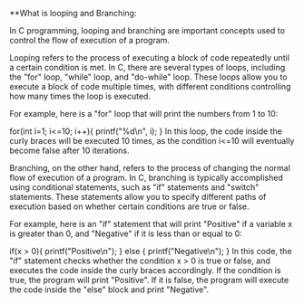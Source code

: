 **What is looping and Branching:

In C programming, looping and branching are important concepts used to control the flow of execution of a program.

Looping refers to the process of executing a block of code repeatedly until a certain condition is met. In C, there are several types of loops, including the "for" loop, "while" loop, and "do-while" loop. These loops allow you to execute a block of code multiple times, with different conditions controlling how many times the loop is executed.

For example, here is a "for" loop that will print the numbers from 1 to 10:

for(int i=1; i<=10; i++){
  printf("%d\n", i);
}
In this loop, the code inside the curly braces will be executed 10 times, as the condition i<=10 will eventually become false after 10 iterations.

Branching, on the other hand, refers to the process of changing the normal flow of execution of a program. In C, branching is typically accomplished using conditional statements, such as "if" statements and "switch" statements. These statements allow you to specify different paths of execution based on whether certain conditions are true or false.

For example, here is an "if" statement that will print "Positive" if a variable x is greater than 0, and "Negative" if it is less than or equal to 0:

if(x > 0){
  printf("Positive\n");
} else {
  printf("Negative\n");
}
In this code, the "if" statement checks whether the condition x > 0 is true or false, and executes the code inside the curly braces accordingly. If the condition is true, the program will print "Positive". If it is false, the program will execute the code inside the "else" block and print "Negative".
